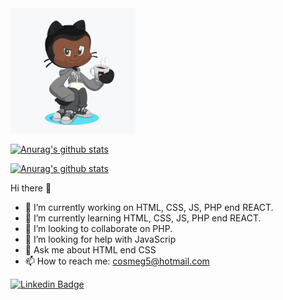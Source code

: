 
<img src="https://github.com/cosmeg5/cosmeg5/blob/440908ee0fe3afa5edf0d25d102a932fcbdfa88f/WhatsApp%20Image%202020-08-08%20at%2021.02.13.jpeg" width="200">

[![Anurag's github stats](https://github-readme-stats.vercel.app/api/?username=cosmeg5&show_icons=true&theme=cobalt)](https://github.com/anuraghazra/github-readme-stats)

[![Anurag's github stats](https://github-readme-stats.vercel.app/api/top-langs/?username=cosmeg5&show_icons=true&theme=cobalt)](https://github.com/anuraghazra/github-readme-stats)

Hi there 👋

- 🔭 I’m currently working on HTML, CSS, JS, PHP end REACT.
- 🌱 I’m currently learning HTML, CSS, JS, PHP end REACT.
- 👯 I’m looking to collaborate on PHP.
- 🤔 I’m looking for help with JavaScrip
- 💬 Ask me about HTML end CSS
- 📫 How to reach me: cosmeg5@hotmail.com



[![Linkedin Badge](https://img.shields.io/badge/-LinkedIn-blue?style=flat-square&logo=Linkedin&logoColor=white&link=https://www.linkedin.com/in/cosme-barbosa-984b18191/)](https://www.linkedin.com/in/cosme-barbosa-984b18191/)
 





